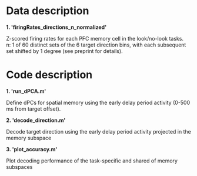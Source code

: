 <!DOCTYPE html>
<html>
    
<head>
    <h1>Data description</h1>
</head>

<body> 
<b>1. 'firingRates_directions_n_normalized'</b>
<p>Z-scored firing rates for each PFC memory cell in the look/no-look tasks.<br>
n: 1 of 60 distinct sets of the 6 target direction bins, with each subsequent set shifted by 1 degree (see preprint for details).
</p>
</body>   

<head>
    <h1>Code description</h1>
</head>  

<body> 
<b>1. 'run_dPCA.m'</b>
<p>Define dPCs for spatial memory using the early delay period activity (0-500 ms from target offset).</p>
</body>    

<body> 
<b>2. 'decode_direction.m'</b>
<p>Decode target direction using the early delay period activity projected in the memory subspace </p>
</body>    

<body> 
<b>3. 'plot_accuracy.m'</b>
<p>Plot decoding performance of the task-specific and shared of memory subspaces</p>
</body>    

</html>
